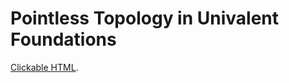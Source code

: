 # Pointless Topology in Univalent Foundations

[Clickable HTML](https://ayberkt.gitlab.io/msc-thesis).
